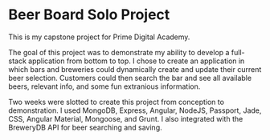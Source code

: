 # Beer Board Solo Project
This is my capstone project for Prime Digital Academy.

The goal of this project was to demonstrate my ability to develop a full-stack application from bottom to top. I chose to create an application in which bars and breweries could dynamically create and update their current beer selection. Customers could then search the bar and see all available beers, relevant info, and some fun extranious information.

Two weeks were slotted to create this project from conception to demonstration. I used MongoDB, Express, Angular, NodeJS, Passport, Jade, CSS, Angular Material, Mongoose, and Grunt. I also integrated with the BreweryDB API for beer searching and saving.
